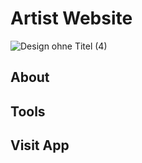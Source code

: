 # Artist Website

![Design ohne Titel (4)](https://user-images.githubusercontent.com/96746116/182110206-8ca8374b-90ab-49cd-a0ed-b1e335e397f0.png)



## About

## Tools

## Visit App


